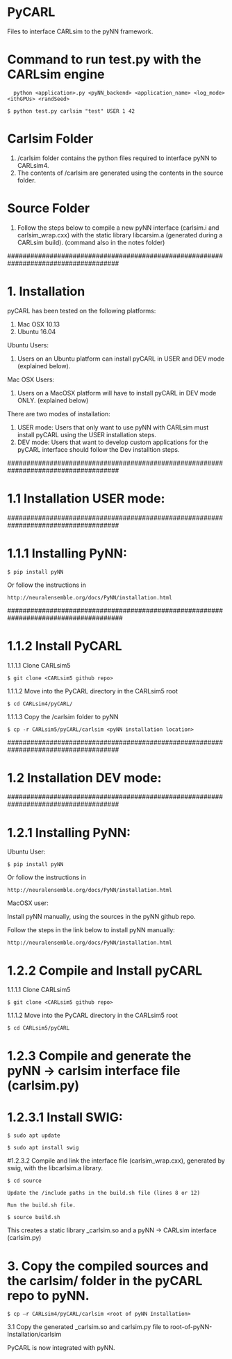 # PyCARL
Files to interface CARLsim to the pyNN framework.

# Command to run test.py with the CARLsim engine
```
  python <application>.py <pyNN_backend> <application_name> <log_mode> <ithGPUs> <randSeed>

$ python test.py carlsim "test" USER 1 42
```

# Carlsim Folder
1. /carlsim folder contains the python files required to interface pyNN to CARLsim4.
2. The contents of /carlsim are generated using the contents in the source folder. 
 

# Source Folder
1. Follow the steps below to compile a new pyNN interface (carlsim.i and carlsim_wrap.cxx) with the static library libcarsim.a (generated during a
   CARLsim build). (command also in the notes folder)


#####################################################################################  
# 1. Installation 

pyCARL has been tested on the following platforms:
1. Mac OSX 10.13
2. Ubuntu 16.04

Ubuntu Users: 
1. Users on an Ubuntu platform can install pyCARL in USER and DEV mode (explained below). 

Mac OSX Users: 
1. Users on a MacOSX platform will have to install pyCARL in DEV mode ONLY. (explained below)

There are two modes of installation: 
1. USER mode: Users that only want to use pyNN with CARLsim must install pyCARL 
using the USER installation steps. 
2. DEV mode: Users that want to develop custom applications for the pyCARL interface should
follow the Dev installtion steps. 

##################################################################################### 

# 1.1 Installation USER mode: 

##################################################################################### 

# 1.1.1 Installing PyNN:  
```
$ pip install pyNN 
```
Or follow the instructions in  
```
http://neuralensemble.org/docs/PyNN/installation.html 
```

###################################################################################### 

# 1.1.2 Install PyCARL  

1.1.1.1 Clone CARLsim5 
```
$ git clone <CARLsim5 github repo>
```

1.1.1.2 Move into the PyCARL directory in the CARLsim5 root
```
$ cd CARLsim4/pyCARL/ 
```

1.1.1.3 Copy the /carlsim folder to pyNN
```
$ cp -r CARLsim5/pyCARL/carlsim <pyNN installation location>
```

#####################################################################################  


# 1.2 Installation DEV mode: 

#####################################################################################

# 1.2.1 Installing PyNN:  

Ubuntu User:

```
$ pip install pyNN 
```
Or follow the instructions in  
```
http://neuralensemble.org/docs/PyNN/installation.html 
```
MacOSX user:

Install pyNN manually, using the sources in the pyNN github repo. 

Follow the steps in the link below to install pyNN manually:
```
http://neuralensemble.org/docs/PyNN/installation.html
```



# 1.2.2 Compile and Install pyCARL

1.1.1.1 Clone CARLsim5
```
$ git clone <CARLsim5 github repo>
```
1.1.1.2 Move into the PyCARL directory in the CARLsim5 root
```
$ cd CARLsim5/pyCARL
```


# 1.2.3 Compile and generate the pyNN -> carlsim  interface file (carlsim.py) 

# 1.2.3.1 Install SWIG:  
```
$ sudo apt update 

$ sudo apt install swig 
```
 

#1.2.3.2 Compile and link the interface file (carlsim_wrap.cxx), generated by swig, with the libcarlsim.a library.  
```
$ cd source  

Update the /include paths in the build.sh file (lines 8 or 12) 

Run the build.sh file. 

$ source build.sh 
```
This creates a static library _carlsim.so and a pyNN -> CARLsim interface (carlsim.py) 

 
# 3. Copy the compiled sources and the carlsim/ folder in the pyCARL repo to pyNN.  
```
$ cp –r CARLsim4/pyCARL/carlsim <root of pyNN Installation>  
```
3.1 Copy the generated _carlsim.so and carlsim.py file to root-of-pyNN-Installation/carlsim 

 
PyCARL is now integrated with pyNN.  
 

